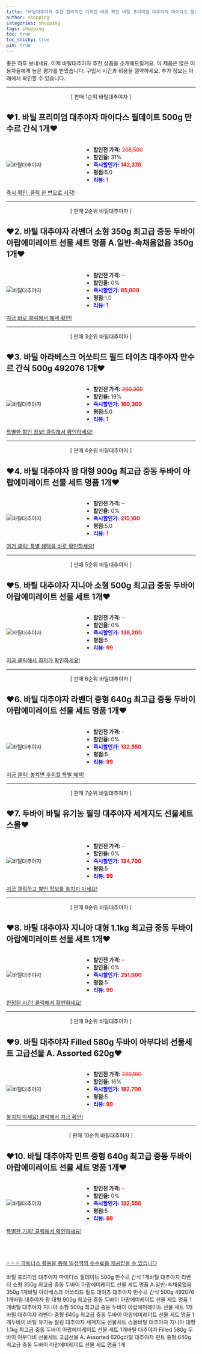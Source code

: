 ```yaml
---
title: "바틸대추야자 추천 합리적인 기획전 바로 확인 바틸 프리미엄 대추야자 마이다스 필데이트"
author: shopping
categories: shopping
tags: shopping
toc: true
toc_sticky: true
pin: true
---
```

좋은 하루 보내세요. 이제 바틸대추야자 추천 상품을 소개해드릴게요. 이 제품은 많은 이용자들에게 높은 평가를 받았습니다. 구입시 시간과 비용을 절약하세요. 추가 정보는 아래에서 확인할 수 있습니다.

---
<p class="toplist" style="margin: 0 auto; display: block; width: fit-content;">[ 판매 1순위 바틸대추야자 ]</p>

<h2><strong>❤️1. 바틸 프리미엄 대추야자 마이다스 필데이트 500g 만수르 간식 1개❤️</strong></h2>

<div style="display: flex; align-items: center;">
    <div style="flex: 0.4;">
        <img src="https://thumbnail9.coupangcdn.com/thumbnails/remote/230x230ex/image/vendor_inventory/f439/36be438bfc6b0cb80facf89070375dc1c96083a177fbf7f85c5f8ae50369.jpg" alt="바틸대추야자" style="max-width: 100%;">
    </div>
    <div style="flex: 0.6; margin-left: 10px;">
        <ul>
            <li><strong>할인전 가격:</strong> <del style="color: red;">208,500</del></li>
            <li><strong>할인율:</strong> 31%</li>
            <li><span style='color:blue'><strong>즉시할인가:</strong></span> <span style='color:red'><strong>142,370</strong></span></li>
            <li><strong>평점:</strong>5.0</li>
            <li><span style='color:blue'><strong>리뷰:</strong></span> <span style='color:red'><strong>1</strong></span></li>
        </ul>
    </div>
</div>
<div class="center">
    <a href="https://selin100587001.github.io?lptag=AF9450613&subid=githubio&pageKey=6466358832&traceid=V0-153&itemId=14095103289&vendorItemId=85970785531" class="myButton">
        즉시 확인, 클릭 한 번으로 시작!
    </a>
</div>


---
<p class="toplist" style="margin: 0 auto; display: block; width: fit-content;">[ 판매 2순위 바틸대추야자 ]</p>

<h2><strong>❤️2. 바틸 대추야자 라벤더 소형 350g 최고급 중동 두바이 아랍에미레이트 선물 세트 명품 A.일반-속채움없음 350g 1개❤️</strong></h2>

<div style="display: flex; align-items: center;">
    <div style="flex: 0.4;">
        <img src="https://thumbnail6.coupangcdn.com/thumbnails/remote/230x230ex/image/vendor_inventory/d0d5/2b17908000ee0505265712cf34ebb0ef3bb8a48c35c6ca446d5fa611cd69.PNG" alt="바틸대추야자" style="max-width: 100%;">
    </div>
    <div style="flex: 0.6; margin-left: 10px;">
        <ul>
            <li><strong>할인전 가격:</strong> <del style="color: red;">-</del></li>
            <li><strong>할인율:</strong> 0%</li>
            <li><span style='color:blue'><strong>즉시할인가:</strong></span> <span style='color:red'><strong>85,800</strong></span></li>
            <li><strong>평점:</strong>1.0</li>
            <li><span style='color:blue'><strong>리뷰:</strong></span> <span style='color:red'><strong>1</strong></span></li>
        </ul>
    </div>
</div>
<div class="center">
    <a href="https://selin100587001.github.io?lptag=AF9450613&subid=githubio&pageKey=7681901157&traceid=V0-153&itemId=20520371086&vendorItemId=87597812084" class="myButton">
        지금 바로 클릭해서 혜택 확인!
    </a>
</div>


---
<p class="toplist" style="margin: 0 auto; display: block; width: fit-content;">[ 판매 3순위 바틸대추야자 ]</p>

<h2><strong>❤️3. 바틸 아라베스크 어쏘티드 필드 데이츠 대추야자 만수르 간식 500g 492076 1개❤️</strong></h2>

<div style="display: flex; align-items: center;">
    <div style="flex: 0.4;">
        <img src="https://thumbnail8.coupangcdn.com/thumbnails/remote/230x230ex/image/vendor_inventory/c682/c701a9d5f1b0943eb5b7f72f59f61e075dd628cfd6c34f64eb7e6035c4e0.jpg" alt="바틸대추야자" style="max-width: 100%;">
    </div>
    <div style="flex: 0.6; margin-left: 10px;">
        <ul>
            <li><strong>할인전 가격:</strong> <del style="color: red;">200,300</del></li>
            <li><strong>할인율:</strong> 19%</li>
            <li><span style='color:blue'><strong>즉시할인가:</strong></span> <span style='color:red'><strong>160,300</strong></span></li>
            <li><strong>평점:</strong>5.0</li>
            <li><span style='color:blue'><strong>리뷰:</strong></span> <span style='color:red'><strong>1</strong></span></li>
        </ul>
    </div>
</div>
<div class="center">
    <a href="https://selin100587001.github.io?lptag=AF9450613&subid=githubio&pageKey=8018040801&traceid=V0-153&itemId=22396520715&vendorItemId=89441432101" class="myButton">
        특별한 할인 정보! 클릭해서 확인하세요!
    </a>
</div>


---
<p class="toplist" style="margin: 0 auto; display: block; width: fit-content;">[ 판매 4순위 바틸대추야자 ]</p>

<h2><strong>❤️4. 바틸 대추야자 팜 대형 900g 최고급 중동 두바이 아랍에미레이트 선물 세트 명품 1개❤️</strong></h2>

<div style="display: flex; align-items: center;">
    <div style="flex: 0.4;">
        <img src="https://thumbnail9.coupangcdn.com/thumbnails/remote/230x230ex/image/vendor_inventory/cc82/ab0235fb99435ec0fe892c8dd64297ce204f573c98c82828b16d1a92af0c.PNG" alt="바틸대추야자" style="max-width: 100%;">
    </div>
    <div style="flex: 0.6; margin-left: 10px;">
        <ul>
            <li><strong>할인전 가격:</strong> <del style="color: red;">-</del></li>
            <li><strong>할인율:</strong> 0%</li>
            <li><span style='color:blue'><strong>즉시할인가:</strong></span> <span style='color:red'><strong>215,100</strong></span></li>
            <li><strong>평점:</strong>5.0</li>
            <li><span style='color:blue'><strong>리뷰:</strong></span> <span style='color:red'><strong>1</strong></span></li>
        </ul>
    </div>
</div>
<div class="center">
    <a href="https://selin100587001.github.io?lptag=AF9450613&subid=githubio&pageKey=7674033602&traceid=V0-153&itemId=20479762749&vendorItemId=87558779798" class="myButton">
        여기 클릭! 특별 혜택을 바로 확인하세요!
    </a>
</div>


---
<p class="toplist" style="margin: 0 auto; display: block; width: fit-content;">[ 판매 5순위 바틸대추야자 ]</p>

<h2><strong>❤️5. 바틸 대추야자 지니아 소형 500g 최고급 중동 두바이 아랍에미레이트 선물 세트 1개❤️</strong></h2>

<div style="display: flex; align-items: center;">
    <div style="flex: 0.4;">
        <img src="https://thumbnail10.coupangcdn.com/thumbnails/remote/230x230ex/image/vendor_inventory/f915/ae40937dfb94561d26ca34ec7d7282cb9e12d7dbcb7e6162d26d27505ef7.PNG" alt="바틸대추야자" style="max-width: 100%;">
    </div>
    <div style="flex: 0.6; margin-left: 10px;">
        <ul>
            <li><strong>할인전 가격:</strong> <del style="color: red;">-</del></li>
            <li><strong>할인율:</strong> 0%</li>
            <li><span style='color:blue'><strong>즉시할인가:</strong></span> <span style='color:red'><strong>138,200</strong></span></li>
            <li><strong>평점:</strong>5</li>
            <li><span style='color:blue'><strong>리뷰:</strong></span> <span style='color:red'><strong>99</strong></span></li>
        </ul>
    </div>
</div>
<div class="center">
    <a href="https://selin100587001.github.io?lptag=AF9450613&subid=githubio&pageKey=7667518911&traceid=V0-153&itemId=20455143048&vendorItemId=87535224154" class="myButton">
        지금 클릭해서 최저가 확인하세요!
    </a>
</div>


---
<p class="toplist" style="margin: 0 auto; display: block; width: fit-content;">[ 판매 6순위 바틸대추야자 ]</p>

<h2><strong>❤️6. 바틸 대추야자 라벤더 중형 640g 최고급 중동 두바이 아랍에미레이트 선물 세트 명품 1개❤️</strong></h2>

<div style="display: flex; align-items: center;">
    <div style="flex: 0.4;">
        <img src="https://thumbnail10.coupangcdn.com/thumbnails/remote/230x230ex/image/vendor_inventory/2ef9/e42246abce40a2c6bd3a3c5a9cd714c7c20c4cdf7c95f2982ef23c16c6b1.PNG" alt="바틸대추야자" style="max-width: 100%;">
    </div>
    <div style="flex: 0.6; margin-left: 10px;">
        <ul>
            <li><strong>할인전 가격:</strong> <del style="color: red;">-</del></li>
            <li><strong>할인율:</strong> 0%</li>
            <li><span style='color:blue'><strong>즉시할인가:</strong></span> <span style='color:red'><strong>132,550</strong></span></li>
            <li><strong>평점:</strong>5</li>
            <li><span style='color:blue'><strong>리뷰:</strong></span> <span style='color:red'><strong>99</strong></span></li>
        </ul>
    </div>
</div>
<div class="center">
    <a href="https://selin100587001.github.io?lptag=AF9450613&subid=githubio&pageKey=7681901095&traceid=V0-153&itemId=20520370805&vendorItemId=87597811788" class="myButton">
        지금 클릭! 놓치면 후회할 특별 혜택!
    </a>
</div>


---
<p class="toplist" style="margin: 0 auto; display: block; width: fit-content;">[ 판매 7순위 바틸대추야자 ]</p>

<h2><strong>❤️7. 두바이 바틸 유기농 필링 대추야자 세계지도 선물세트 스몰❤️</strong></h2>

<div style="display: flex; align-items: center;">
    <div style="flex: 0.4;">
        <img src="https://thumbnail7.coupangcdn.com/thumbnails/remote/230x230ex/image/vendor_inventory/5d83/27b06ec455b74815a58e52bfdf57068da0551d760520978394ba7c9ab034.jpg" alt="바틸대추야자" style="max-width: 100%;">
    </div>
    <div style="flex: 0.6; margin-left: 10px;">
        <ul>
            <li><strong>할인전 가격:</strong> <del style="color: red;">-</del></li>
            <li><strong>할인율:</strong> 0%</li>
            <li><span style='color:blue'><strong>즉시할인가:</strong></span> <span style='color:red'><strong>134,700</strong></span></li>
            <li><strong>평점:</strong>5</li>
            <li><span style='color:blue'><strong>리뷰:</strong></span> <span style='color:red'><strong>99</strong></span></li>
        </ul>
    </div>
</div>
<div class="center">
    <a href="https://selin100587001.github.io?lptag=AF9450613&subid=githubio&pageKey=8211896663&traceid=V0-153&itemId=23573442330&vendorItemId=90599370777" class="myButton">
        지금 클릭하고 할인 정보를 놓치지 마세요!
    </a>
</div>


---
<p class="toplist" style="margin: 0 auto; display: block; width: fit-content;">[ 판매 8순위 바틸대추야자 ]</p>

<h2><strong>❤️8. 바틸 대추야자 지니아 대형 1.1kg 최고급 중동 두바이 아랍에미레이트 선물 세트 1개❤️</strong></h2>

<div style="display: flex; align-items: center;">
    <div style="flex: 0.4;">
        <img src="https://thumbnail6.coupangcdn.com/thumbnails/remote/230x230ex/image/vendor_inventory/3d54/4c835541c05d85fce506c150c7a29c55fc42476a0e46fcdb5c225fa17fd5.PNG" alt="바틸대추야자" style="max-width: 100%;">
    </div>
    <div style="flex: 0.6; margin-left: 10px;">
        <ul>
            <li><strong>할인전 가격:</strong> <del style="color: red;">-</del></li>
            <li><strong>할인율:</strong> 0%</li>
            <li><span style='color:blue'><strong>즉시할인가:</strong></span> <span style='color:red'><strong>251,600</strong></span></li>
            <li><strong>평점:</strong>5</li>
            <li><span style='color:blue'><strong>리뷰:</strong></span> <span style='color:red'><strong>99</strong></span></li>
        </ul>
    </div>
</div>
<div class="center">
    <a href="https://selin100587001.github.io?lptag=AF9450613&subid=githubio&pageKey=7667551370&traceid=V0-153&itemId=20455141602&vendorItemId=87535222565" class="myButton">
        한정된 시간! 클릭해서 확인하세요!
    </a>
</div>


---
<p class="toplist" style="margin: 0 auto; display: block; width: fit-content;">[ 판매 9순위 바틸대추야자 ]</p>

<h2><strong>❤️9. 바틸 대추야자 Filled 580g 두바이 아부다비 선물세트 고급선물 A. Assorted 620g❤️</strong></h2>

<div style="display: flex; align-items: center;">
    <div style="flex: 0.4;">
        <img src="https://thumbnail6.coupangcdn.com/thumbnails/remote/230x230ex/image/vendor_inventory/341e/05637664d525d7b8da204e67d4d10a8db10446e8f84b26cb074de2de53e5.jpg" alt="바틸대추야자" style="max-width: 100%;">
    </div>
    <div style="flex: 0.6; margin-left: 10px;">
        <ul>
            <li><strong>할인전 가격:</strong> <del style="color: red;">220,100</del></li>
            <li><strong>할인율:</strong> 16%</li>
            <li><span style='color:blue'><strong>즉시할인가:</strong></span> <span style='color:red'><strong>182,700</strong></span></li>
            <li><strong>평점:</strong>5</li>
            <li><span style='color:blue'><strong>리뷰:</strong></span> <span style='color:red'><strong>99</strong></span></li>
        </ul>
    </div>
</div>
<div class="center">
    <a href="https://selin100587001.github.io?lptag=AF9450613&subid=githubio&pageKey=7889990161&traceid=V0-153&itemId=21598439473&vendorItemId=88649959592" class="myButton">
        놓치지 마세요! 클릭해서 지금 확인!
    </a>
</div>


---
<p class="toplist" style="margin: 0 auto; display: block; width: fit-content;">[ 판매 10순위 바틸대추야자 ]</p>

<h2><strong>❤️10. 바틸 대추야자 민트 중형 640g 최고급 중동 두바이 아랍에미레이트 선물 세트 명품 1개❤️</strong></h2>

<div style="display: flex; align-items: center;">
    <div style="flex: 0.4;">
        <img src="https://thumbnail10.coupangcdn.com/thumbnails/remote/230x230ex/image/vendor_inventory/e095/c9153fc8200ac0296f2ca06b07bae5c3f3da4df5e56c1a7bde6f8cb11c47.PNG" alt="바틸대추야자" style="max-width: 100%;">
    </div>
    <div style="flex: 0.6; margin-left: 10px;">
        <ul>
            <li><strong>할인전 가격:</strong> <del style="color: red;">-</del></li>
            <li><strong>할인율:</strong> 0%</li>
            <li><span style='color:blue'><strong>즉시할인가:</strong></span> <span style='color:red'><strong>132,550</strong></span></li>
            <li><strong>평점:</strong>5</li>
            <li><span style='color:blue'><strong>리뷰:</strong></span> <span style='color:red'><strong>99</strong></span></li>
        </ul>
    </div>
</div>
<div class="center">
    <a href="https://selin100587001.github.io?lptag=AF9450613&subid=githubio&pageKey=7683797385&traceid=V0-153&itemId=20529567572&vendorItemId=87606656798" class="myButton">
        특별한 기회! 클릭해서 확인하세요!
    </a>
</div>

<br><br><br>[💦 💦 💦 파트너스 활동을 통해 일정액의 수수료를 제공받을 수 있습니다](https://link.coupang.com/a/bcpT2c)<br><br>바틸 프리미엄 대추야자 마이다스 필데이트 500g 만수르 간식 1개바틸 대추야자 라벤더 소형 350g 최고급 중동 두바이 아랍에미레이트 선물 세트 명품 A.일반-속채움없음 350g 1개바틸 아라베스크 어쏘티드 필드 데이츠 대추야자 만수르 간식 500g 492076 1개바틸 대추야자 팜 대형 900g 최고급 중동 두바이 아랍에미레이트 선물 세트 명품 1개바틸 대추야자 지니아 소형 500g 최고급 중동 두바이 아랍에미레이트 선물 세트 1개바틸 대추야자 라벤더 중형 640g 최고급 중동 두바이 아랍에미레이트 선물 세트 명품 1개두바이 바틸 유기농 필링 대추야자 세계지도 선물세트 스몰바틸 대추야자 지니아 대형 1.1kg 최고급 중동 두바이 아랍에미레이트 선물 세트 1개바틸 대추야자 Filled 580g 두바이 아부다비 선물세트 고급선물 A. Assorted 620g바틸 대추야자 민트 중형 640g 최고급 중동 두바이 아랍에미레이트 선물 세트 명품 1개